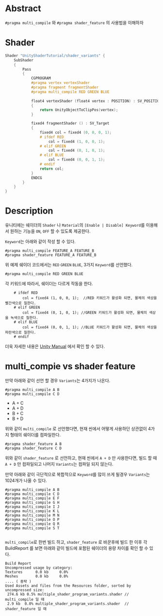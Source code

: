 # Abstract

`#pragma multi_compile` 와 `#pragma shader_feature` 의 사용법을 이해하자

# Shader

```c
Shader "UnityShaderTutorial/shader_variants" {
    SubShader
    {
        Pass
        {
            CGPROGRAM
            #pragma vertex vertexShader
            #pragma fragment fragmentShader
            #pragma multi_compile RED GREEN BLUE
            
            float4 vertexShader (float4 vertex : POSITION) : SV_POSITION
            {
                return UnityObjectToClipPos(vertex);
            }

            fixed4 fragmentShader () : SV_Target
            {
                fixed4 col = fixed4 (0, 0, 0, 1);
                # ifdef RED
                    col = fixed4 (1, 0, 0, 1);
                # elif GREEN
                    col = fixed4 (0, 1, 0, 1);
                # elif BLUE
                    col = fixed4 (0, 0, 1, 1);
                # endif
                return col;
            }
            ENDCG
        }
    }
}
```

# Description

유니티에는 쉐이더의 `Shader` 나 `Material`의 `[Enable | Disable] Keyword`를 이용해서 원하는 기능을 `ON`, `OFF` 할 수 있도록 제공한다. 

`Keyword`는 아래와 같이 작성 할 수 있다.
```
#pragma multi_compile FEATURE_A FEATURE_B
#pragma shader_feature FEATURE_A FEATURE_B
```

위 예제 쉐이더 코드에서는 `RED` `GREEN` `BLUE`, 3가지 `Keyword`를 선언했다.
```
#pragma multi_compile RED GREEN BLUE
```

각 키워드에 따라서, 쉐이더는 다르게 작동을 한다.
```
    # ifdef RED
        col = fixed4 (1, 0, 0, 1);  //RED 키워드가 활성화 되면, 물체의 색상을 빨간색으로 칠한다.
    # elif GREEN
        col = fixed4 (0, 1, 0, 1); //GREEN 키워드가 활성화 되면, 물체의 색상을 녹색으로 칠한다.
    # elif BLUE
        col = fixed4 (0, 0, 1, 1); //BLUE 키워드가 활성화 되면, 물체의 색상을 파란색으로 칠한다.
    # endif
```

더욱 자세한 내용은 [Unity Manual](https://docs.unity3d.com/Manual/SL-MultipleProgramVariants.html) 에서 확인 할 수 있다.


# multi_compie vs shader feature

만약 아래와 같이 선언 할 경우 `Variants`는 4가지가 나온다.

```
#pragma multi_compile A B
#pragma multi_compile C D
```

*  A + C
*  A + D
*  B + C
*  B + D

위와 같이 `multi_compile` 로 선언했다면, 현재 씬에서 어떻게 사용하던 상관없이 4가지 형태의 쉐이더를 컴파일한다. 


```
#pragma shader_feature A B
#pragma shader_feature C D
```
위와 같이 `shader_feature` 로 선언하고,  현재 씬에서 `A + D` 만 사용한다면, 빌드 할 때 `A + D` 만 컴파일되고 나머지 `Variants`는 컴파일 되지 않는다.

만약 아래와 같이 극단적으로 복합적으로 `Keyword`를 많이 쓰게 될경우 `Variants`는 1024개가 나올 수 있다.

```
#pragma multi_compile A B
#pragma multi_compile C D 
#pragma multi_compile E F
#pragma multi_compile G H
#pragma multi_compile I J
#pragma multi_compile K L
#pragma multi_compile M N
#pragma multi_compile O P
#pragma multi_compile Q R
#pragma multi_compile S T
            
```

`multi_compile`로 한번 빌드 하고, `shader_feature` 로 바꾼후에 빌드 한 이후 각 BuildReport 를 보면 아래와 같이 빌드에 포함된 쉐이더의 용량 차이를 확인 할 수 있다.
```
Build Report
Uncompressed usage by category:
Textures      0.0 kb	 0.0% 
Meshes        0.0 kb	 0.0% 
.... ( 중략 )
Used Assets and files from the Resources folder, sorted by uncompressed size:
 274.6 kb 0.5% multiple_shader_program_variants.shader // multi_compile 일 때
 2.9 kb	 0.0% multiple_shader_program_variants.shader  // shader_feature 일 때
```





























